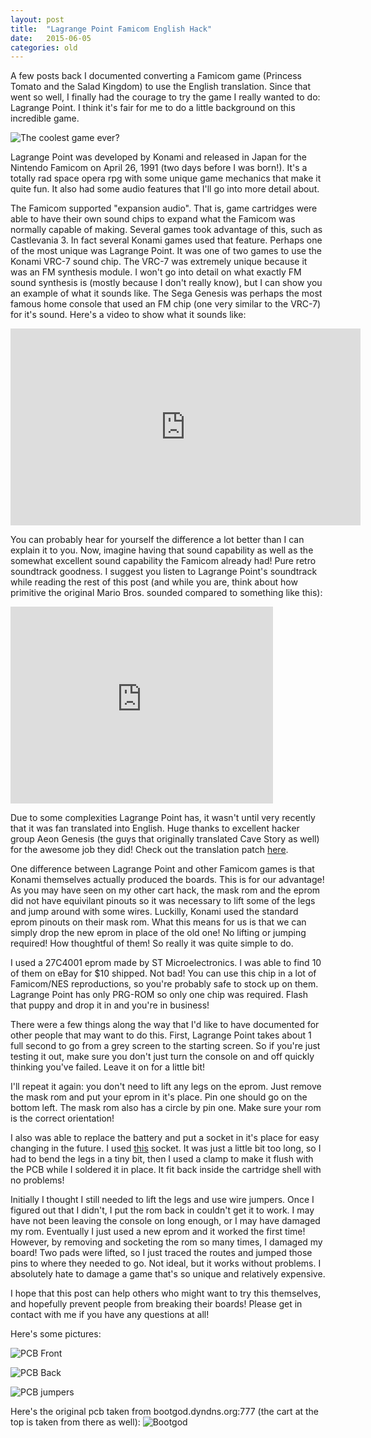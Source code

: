 ```yaml
---
layout: post
title:  "Lagrange Point Famicom English Hack"
date:   2015-06-05
categories: old
---
```

A few posts back I documented converting a Famicom game (Princess Tomato and the Salad Kingdom) to use the English translation. Since that went so well, I finally had the courage to try the game I really wanted to do: Lagrange Point. I think it's fair for me to do a little background on this incredible game.

![The coolest game ever?](/public/famicom/lagrangefront.jpg)

Lagrange Point was developed by Konami and released in Japan for the Nintendo Famicom on April 26, 1991 (two days before I was born!). It's a totally rad space opera rpg with some unique game mechanics that make it quite fun. It also had some audio features that I'll go into more detail about.

The Famicom supported "expansion audio". That is, game cartridges were able to have their own sound chips to expand what the Famicom was normally capable of making. Several games took advantage of this, such as Castlevania 3. In fact several Konami games used that feature. Perhaps one of the most unique was Lagrange Point. It was one of two games to use the Konami VRC-7 sound chip. The VRC-7 was extremely unique because it was an FM synthesis module. I won't go into detail on what exactly FM sound synthesis is (mostly because I don't really know), but I can show you an example of what it sounds like. The Sega Genesis was perhaps the most famous home console that used an FM chip (one very similar to the VRC-7) for it's sound. Here's a video to show what it sounds like:

<iframe width="560" height="315" src="https://www.youtube.com/embed/ISECbbAoBlw" frameborder="0" allowfullscreen></iframe>

You can probably hear for yourself the difference a lot better than I can explain it to you. Now, imagine having that sound capability as well as the somewhat excellent sound capability the Famicom already had! Pure retro soundtrack goodness. I suggest you listen to Lagrange Point's soundtrack while reading the rest of this post (and while you are, think about how primitive the original Mario Bros. sounded compared to something like this):

<iframe width="420" height="315" src="https://www.youtube.com/embed/drwX7MbB_IE" frameborder="0" allowfullscreen></iframe>

Due to some complexities Lagrange Point has, it wasn't until very recently that it was fan translated into English. Huge thanks to excellent hacker group Aeon Genesis (the guys that originally translated Cave Story as well) for the awesome job they did! Check out the translation patch [here](http://agtp.romhack.net/project.php?id=lagrange).

One difference between Lagrange Point and other Famicom games is that Konami themselves actually produced the boards. This is for our advantage! As you may have seen on my other cart hack, the mask rom and the eprom did not have equivilant pinouts so it was necessary to lift some of the legs and jump around with some wires. Luckilly, Konami used the standard eprom pinouts on their mask rom. What this means for us is that we can simply drop the new eprom in place of the old one! No lifting or jumping required! How thoughtful of them! So really it was quite simple to do.

I used a 27C4001 eprom made by ST Microelectronics. I was able to find 10 of them on eBay for $10 shipped. Not bad! You can use this chip in a lot of Famicom/NES reproductions, so you're probably safe to stock up on them. Lagrange Point has only PRG-ROM so only one chip was required. Flash that puppy and drop it in and you're in business!

There were a few things along the way that I'd like to have documented for other people that may want to do this. First, Lagrange Point takes about 1 full second to go from a grey screen to the starting screen. So if you're just testing it out, make sure you don't just turn the console on and off quickly thinking you've failed. Leave it on for a little bit!

I'll repeat it again: you don't need to lift any legs on the eprom. Just remove the mask rom and put your eprom in it's place. Pin one should go on the bottom left. The mask rom also has a circle by pin one. Make sure your rom is the correct orientation!

I also was able to replace the battery and put a socket in it's place for easy changing in the future. I used [this](http://www.ebay.com/itm/5-x-New-Button-Coin-Cell-Battery-Socket-Holder-Case-CR2032-Black-/190622584472?pt=LH_DefaultDomain_0&hash=item2c61fdce98) socket. It was just a little bit too long, so I had to bend the legs in a tiny bit, then I used a clamp to make it flush with the PCB while I soldered it in place. It fit back inside the cartridge shell with no problems!

Initially I thought I still needed to lift the legs and use wire jumpers. Once I figured out that I didn't, I put the rom back in couldn't get it to work. I may have not been leaving the console on long enough, or I may have damaged my rom. Eventually I just used a new eprom and it worked the first time! However, by removing and socketing the rom so many times, I damaged my board! Two pads were lifted, so I just traced the routes and jumped those pins to where they needed to go. Not ideal, but it works without problems. I absolutely hate to damage a game that's so unique and relatively expensive.

I hope that this post can help others who might want to try this themselves, and hopefully prevent people from breaking their boards! Please get in contact with me if you have any questions at all!

Here's some pictures:

![PCB Front](/public/famicom/lagrange1.jpg)

![PCB Back](/public/famicom/lagrange2.jpg)

![PCB jumpers](/public/famicom/lagrange3.jpg)

Here's the original pcb taken from bootgod.dyndns.org:777 (the cart at the top is taken from there as well):
![Bootgod](/public/famicom/bootgod.jpg)
